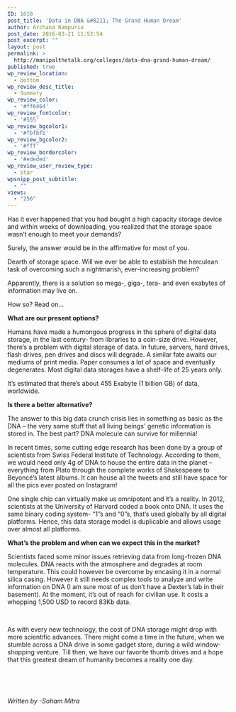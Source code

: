 ```yaml
---
ID: 1610
post_title: 'Data in DNA &#8211; The Grand Human Dream'
author: Archana Rampuria
post_date: 2016-03-21 11:52:54
post_excerpt: ""
layout: post
permalink: >
  http://manipalthetalk.org/colleges/data-dna-grand-human-dream/
published: true
wp_review_location:
  - bottom
wp_review_desc_title:
  - Summary
wp_review_color:
  - '#ff6464'
wp_review_fontcolor:
  - '#555'
wp_review_bgcolor1:
  - '#fbfbfb'
wp_review_bgcolor2:
  - '#fff'
wp_review_bordercolor:
  - '#ededed'
wp_review_user_review_type:
  - star
wpsnipp_post_subtitle:
  - ""
views:
  - "256"
---
```

Has it ever happened that you had bought a high capacity storage device and within weeks of downloading, you realized that the storage space wasn’t enough to meet your demands?

Surely, the answer would be in the affirmative for most of you.

Dearth of storage space. Will we ever be able to establish the herculean task of overcoming such a nightmarish, ever-increasing problem?

Apparently, there is a solution so mega-, giga-, tera- and even exabytes of information may live on.

How so? Read on...

<strong>What are our present options?</strong>

Humans have made a humongous progress in the sphere of digital data storage, in the last century- from libraries to a coin-size drive. However, there’s a problem with digital storage of data. In future, servers, hard drives, flash drives, pen drives and discs will degrade. A similar fate awaits our mediums of print media. Paper consumes a lot of space and eventually degenerates. Most digital data storages have a shelf-life of 25 years only.

It’s estimated that there’s about 455 Exabyte (1 billion GB) of data, worldwide.

<strong>Is there a better alternative?</strong>

The answer to this big data crunch crisis lies in something as basic as the DNA – the very same stuff that all living beings' genetic information is stored in. The best part? DNA molecule can survive for millennia!

In recent times, some cutting edge research has been done by a group of scientists from Swiss Federal Institute of Technology. According to them, we would need only 4g of DNA to house the entire data in the planet – everything from Plato through the complete works of Shakespeare to Beyoncé’s latest albums. It can house all the tweets and still have space for all the pics ever posted on Instagram!

One single chip can virtually make us omnipotent and it’s a reality. In 2012, scientists at the University of Harvard coded a book onto DNA. It uses the same binary coding system- “1”s and “0”s, that’s used globally by all digital platforms. Hence, this data storage model is duplicable and allows usage over almost all platforms.

<strong>What’s the problem and when can we expect this in the market?</strong>

Scientists faced some minor issues retrieving data from long-frozen DNA molecules. DNA reacts with the atmosphere and degrades at room temperature. This could however be overcome by encasing it in a normal silica casing. However it still needs complex tools to analyze and write information on DNA (I am sure most of us don’t have a Dexter’s lab in their basement). At the moment, it’s out of reach for civilian use. It costs a whopping 1,500 USD to record 83Kb data.

&nbsp;

As with every new technology, the cost of DNA storage might drop with more scientific advances. There might come a time in the future, when we stumble across a DNA drive in some gadget store, during a wild window-shopping venture. Till then, we have our favorite thumb drives and a hope that this greatest dream of humanity becomes a reality one day.

&nbsp;

&nbsp;

<em>Written by -Soham Mitra</em>